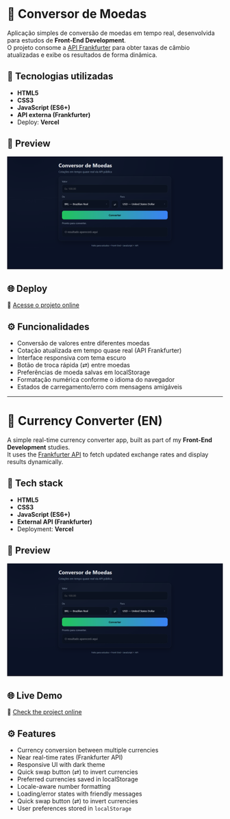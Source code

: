 # 💱 Conversor de Moedas

Aplicação simples de conversão de moedas em tempo real, desenvolvida para estudos de **Front-End Development**.  
O projeto consome a [API Frankfurter](https://www.frankfurter.app/) para obter taxas de câmbio atualizadas e exibe os resultados de forma dinâmica.

## 🚀 Tecnologias utilizadas
- **HTML5**
- **CSS3**
- **JavaScript (ES6+)**
- **API externa (Frankfurter)**
- Deploy: **Vercel**

## 📸 Preview
![Preview do Conversor](./preview.png)

## 🌐 Deploy
🔗 [Acesse o projeto online](https://conversor-monetario-sigma.vercel.app)

## ⚙️ Funcionalidades
- Conversão de valores entre diferentes moedas
- Cotação atualizada em tempo quase real (API Frankfurter)
- Interface responsiva com tema escuro
- Botão de troca rápida (⇄) entre moedas
- Preferências de moeda salvas em localStorage
- Formatação numérica conforme o idioma do navegador
- Estados de carregamento/erro com mensagens amigáveis

---

# 💱 Currency Converter (EN)

A simple real-time currency converter app, built as part of my **Front-End Development** studies.  
It uses the [Frankfurter API](https://www.frankfurter.app/) to fetch updated exchange rates and display results dynamically.

## 🚀 Tech stack
- **HTML5**
- **CSS3**
- **JavaScript (ES6+)**
- **External API (Frankfurter)**
- Deployment: **Vercel**

## 📸 Preview
![App Preview](./preview.png)

## 🌐 Live Demo
🔗 [Check the project online](https://conversor-monetario-sigma.vercel.app)

## ⚙️ Features

- Currency conversion between multiple currencies
- Near real-time rates (Frankfurter API)
- Responsive UI with dark theme
- Quick swap button (⇄) to invert currencies
- Preferred currencies saved in localStorage
- Locale-aware number formatting
- Loading/error states with friendly messages
- Quick swap button (⇄) to invert currencies
- User preferences stored in `localStorage`
